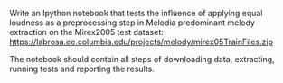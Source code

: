 
Write an Ipython notebook that tests the influence of applying equal loudness as a preprocessing step in Melodia predominant melody extraction on the Mirex2005 test dataset:
https://labrosa.ee.columbia.edu/projects/melody/mirex05TrainFiles.zip

The notebook should contain all steps of downloading data, extracting, running tests and reporting the results.
